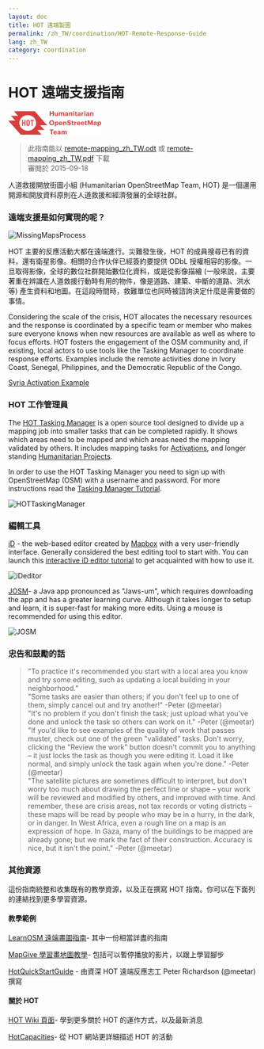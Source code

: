 ```yaml
---
layout: doc
title: HOT 遠端製圖  
permalink: /zh_TW/coordination/HOT-Remote-Response-Guide 
lang: zh_TW
category: coordination
---
```


# HOT 遠端支援指南   

![HotGuideLogo](/images/hot-logo.png)  

> 此指南能以 [remote-mapping_zh_TW.odt](/files/remote-mapping_zh_TW.odt) 或 [remote-mapping_zh_TW.pdf](/files/remote-mapping_zh_TW.pdf) 下載  
> 審閲於 2015-09-18  

人道救援開放街圖小組 (Humanitarian OpenStreetMap Team, HOT) 是一個運用開源和開放資料原則在人道救援和經濟發展的全球社群。  

### 遠端支援是如何實現的呢？ 

![MissingMapsProcess](http://hot.openstreetmap.org/sites/default/files/styles/large/public/process.png?itok=jlAYWov0)  

HOT 主要的反應活動大都在遠端進行。災難發生後，HOT 的成員搜尋已有的資料，還有衛星影像。相關的合作伙伴已經簽約要提供 ODbL 授權相容的影像。一旦取得影像，全球的數位社群開始數位化資料，或是從影像描繪 (一般來說，主要著重在辨識在人道救援行動時有用的物件，像是道路、建築、中斷的道路、洪水等) 產生資料和地圖。在這段時間時，救難單位也同時被諮詢決定什麼是需要做的事情。  

Considering the scale of the crisis, HOT allocates the necessary resources and the response is coordinated by a specific team or member who makes sure everyone knows when new resources are available as well as where to focus efforts. HOT fosters the engagement of the OSM community and, if existing, local actors to use tools like the Tasking Manager to coordinate response efforts. Examples include the remote activities done in Ivory Coast, Senegal, Philippines, and the Democratic Republic of the Congo.  

[Syria Activation Example](http://hot.openstreetmap.org/updates/2013-01-28_syria_activation)  

### HOT 工作管理員 

The [HOT Tasking Manager](http://tasks.hotosm.org/) is a open source tool designed to divide up a mapping job into smaller tasks that can be completed rapidly. It shows which areas need to be mapped and which areas need the mapping validated by others. It includes mapping tasks for [Activations](http://wiki.openstreetmap.org/wiki/HOT_activation), and longer standing [Humanitarian Projects](http://hot.openstreetmap.org/projects).  

In order to use the HOT Tasking Manager you need to sign up with OpenStreetMap (OSM) with a username and password. For more instructions read the [Tasking Manager Tutorial](http://learnosm.org/en/coordination/tasking-manager/).  

![HOTTaskingManager](http://hot.openstreetmap.org/sites/default/files/styles/large/public/task_manager_v2_screenshot_CAR_example.png?itok=Q35ytxKl)  

### 編輯工具 

[iD](http://learnosm.org/en/beginner/id-editor/) - the web-based editor created by [Mapbox](www.mapbox.com) with a very user-friendly interface. Generally considered the best editing tool to start with. You can launch this [interactive iD editor tutorial](http://ideditor.com/) to get acquainted with how to use it.  

![iDeditor](https://blog.openstreetmap.org/wp-content/uploads/2013/08/id-editor-sotm-us-2013-venue-screenshot.png)  


[JOSM](https://josm.openstreetmap.de/)- a Java app pronounced as "Jaws-um", which requires downloading the app and has a greater learning curve. Although it takes longer to setup and learn, it is super-fast for making more edits. Using a mouse is recommended for using this editor.  

![JOSM](http://njgeo.org/wp-content/uploads/2010/07/josm_osm_editor.png)  

### 忠告和鼓勵的話

> "To practice it's recommended you start with a local area you know and try some editing, such as updating a local building in your neighborhood."  
> "Some tasks are easier than others; if you don't feel up to one of them, simply cancel out and try another!" -Peter (@meetar)  
> "It's no problem if you don't finish the task; just upload what you've done and unlock the task so others can work on it." -Peter (@meetar)  
> "If you'd like to see examples of the quality of work that passes muster, check out one of the green "validated" tasks. Don't worry, clicking the "Review the work" button doesn't commit you to anything – it just locks the task as though you were editing it. Load it like normal, and simply unlock the task again when you're done." -Peter (@meetar)  
> "The satellite pictures are sometimes difficult to interpret, but don't worry too much about drawing the perfect line or shape – your work will be reviewed and modified by others, and improved with time. And remember, these are crisis areas, not tax records or voting districts – these maps will be read by people who may be in a hurry, in the dark, or in danger. In West Africa, even a rough line on a map is an expression of hope. In Gaza, many of the buildings to be mapped are already gone; but we mark the fact of their construction. Accuracy is nice, but it isn't the point." -Peter (@meetar)  
 
### 其他資源 

這份指南統整和收集既有的教學資源，以及正在撰寫 HOT 指南。你可以在下面列的連結找到更多學習資源。  

#### 教學範例

[LearnOSM 遠端畫圖指南](http://learnosm.org/zh_TW/coordination/remote/)- 其中一份相當詳盡的指南  

[MapGive 學習畫地圖教學](http://mapgive.state.gov/learn-to-map/)- 包括可以暫停播放的影片，以跟上學習腳步  

[HotQuickStartGuide](https://gist.github.com/meetar/b9929dfec129d1d7f5f2) - 由資深 HOT 遠端反應志工 Peter Richardson (@meetar) 撰寫  

#### 關於 HOT 

[HOT Wiki 頁面](http://wiki.openstreetmap.org/wiki/Humanitarian_OSM_Team)- 學到更多關於 HOT 的運作方式，以及最新消息  

[HotCapacities](http://hot.openstreetmap.org/about/hot_capacities)- 從 HOT 網站更詳細描述 HOT 的活動  